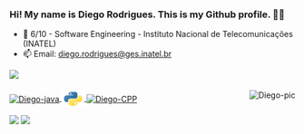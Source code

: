 ### Hi! My name is Diego Rodrigues. This is my Github profile. 👋🦅


- 🌱 6/10 - Software Engineering - Instituto Nacional de Telecomunicações (INATEL)
- 📫 Email: diego.rodrigues@ges.inatel.br


<div>
 <a href="https://github.com/diegojrodriguess">
 <img height="180em" src="https://github-readme-stats.vercel.app/api?username=diegojrodriguess&show_icons=true&theme=dracula&include_all_commits=true&count_private-true"/>

 </div>

<div style="display: inline_block"><br>

<img align ="center" alt="Diego-java" height="30" width="40" src="https://cdn.jsdelivr.net/gh/devicons/devicon/icons/java/java-original-wordmark.svg" />
<img align="center" alt="Diego-Python" height="30" width="40" src="https://raw.githubusercontent.com/devicons/devicon/master/icons/python/python-original.svg">
<img align ="center" alt="Diego-CPP" height="30" width="40" src="https://cdn.jsdelivr.net/gh/devicons/devicon/icons/cplusplus/cplusplus-original.svg" />
<img align="right" alt="Diego-pic" height="150" src="https://media0.giphy.com/media/xT1XGVp95GDPgFYmUE/giphy.gif?cid=ecf05e471w198jcp9xsl07ifdkcg6bmdallb6iu0kbmf4v10&rid=giphy.gif&ct=g"/>



         
</div>

<div> 
 
  <a href = "mailto:diego.rodrigues@ges.inatel.br"><img src="https://img.shields.io/badge/Microsoft_Outlook-0078D4?style=for-the-badge&logo=microsoft-outlook&logoColor=white" target="_blank"></a>
  <a href="https://www.linkedin.com/in/diego-rodrigues-12406821a/" target="_blank"><img src="https://img.shields.io/badge/-LinkedIn-%230077B5?style=for-the-badge&logo=linkedin&logoColor=white" target="_blank"></a> 
  
  
</div>





